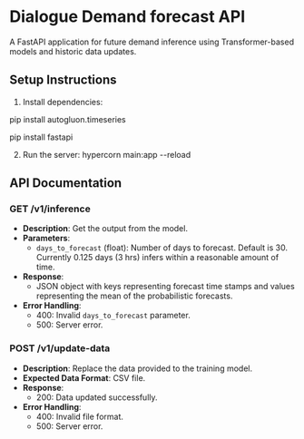 # Dialogue Demand forecast API

A FastAPI application for future demand inference using Transformer-based models and historic data updates.

## Setup Instructions

1. Install dependencies:
   
pip install autogluon.timeseries

pip install fastapi

2. Run the server:
hypercorn main:app --reload

## API Documentation

### GET /v1/inference

- **Description**: Get the output from the model.
- **Parameters**:
    - `days_to_forecast` (float): Number of days to forecast. Default is 30. Currently 0.125 days (3 hrs) infers within a reasonable amount of time.
- **Response**:
    - JSON object with keys representing forecast time stamps and values representing the mean of the probabilistic forecasts.
- **Error Handling**:
    - 400: Invalid `days_to_forecast` parameter.
    - 500: Server error.

### POST /v1/update-data

- **Description**: Replace the data provided to the training model.
- **Expected Data Format**: CSV file.
- **Response**:
    - 200: Data updated successfully.
- **Error Handling**:
    - 400: Invalid file format.
    - 500: Server error.
